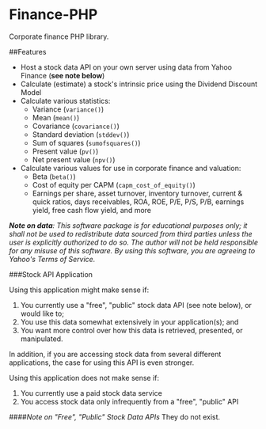 Finance-PHP
=====================

Corporate finance PHP library.

##Features
 * Host a stock data API on your own server using data from Yahoo Finance (**see note below**)
 * Calculate (estimate) a stock's intrinsic price using the Dividend Discount Model
 * Calculate various statistics:
   * Variance (`variance()`)
   * Mean (`mean()`)
   * Covariance (`covariance()`)
   * Standard deviation (`stddev()`)
   * Sum of squares (`sumofsquares()`)
   * Present value (`pv()`)
   * Net present value (`npv()`)
 * Calculate various values for use in corporate finance and valuation:
   * Beta (`beta()`)
   * Cost of equity per CAPM (`capm_cost_of_equity()`)
   * Earnings per share, asset turnover, inventory turnover, current & quick ratios, days receivables, ROA, ROE, P/E, P/S, P/B, earnings yield, free cash flow yield, and more

_**Note on data**: This software package is for educational purposes only; it shall not be used to redistribute data  sourced from third parties unless the user is explicitly authorized to do so. The author will not be held responsible for any misuse of this software. By using this software, you are agreeing to Yahoo's Terms of Service._

###Stock API Application

Using this application might make sense if:
 1. You currently use a "free", "public" stock data API (see note below), or would like to;
 2. You use this data somewhat extensively in your application(s); and
 3. You want more control over how this data is retrieved, presented, or manipulated.

In addition, if you are accessing stock data from several different applications, the case for using this API is even stronger.

Using this application does not make sense if:
 1. You currently use a paid stock data service
 2. You access stock data only infrequently from a "free", "public" API

####_Note on "Free", "Public" Stock Data APIs_
They do not exist.


